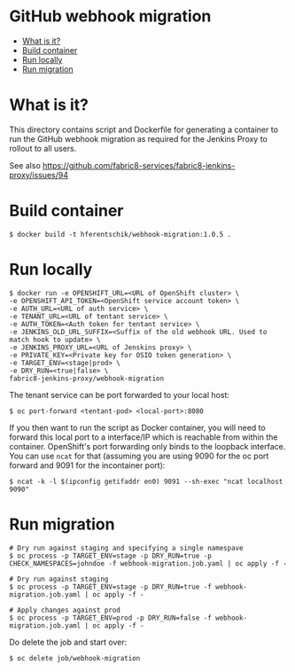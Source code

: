 # GitHub webhook migration

<!-- MarkdownTOC -->

- [What is it?](#what-is-it)
- [Build container](#build-container)
- [Run locally](#run-locally)
- [Run migration](#run-migration)

<!-- /MarkdownTOC -->


<a name="what-is-it"></a>
# What is it?

This directory contains script and Dockerfile for generating a container to run the GitHub webhook migration as required for the Jenkins Proxy to rollout to all users.

See also https://github.com/fabric8-services/fabric8-jenkins-proxy/issues/94

<a name="build-container"></a>
# Build container

    $ docker build -t hferentschik/webhook-migration:1.0.5 .

<a name="run-locally"></a>
# Run locally

    $ docker run -e OPENSHIFT_URL=<URL of OpenShift cluster> \
    -e OPENSHIFT_API_TOKEN=<OpenShift service account token> \
    -e AUTH_URL=<URL of auth service> \
    -e TENANT_URL=<URL of tentant service> \
    -e AUTH_TOKEN=<Auth token for tentant service> \
    -e JENKINS_OLD_URL_SUFFIX=<Suffix of the old webhook URL. Used to match hook to update> \
    -e JENKINS_PROXY_URL=<URL of Jenskins proxy> \
    -e PRIVATE_KEY=<Private key for OSIO token generation> \
    -e TARGET_ENV=<stage|prod> \
    -e DRY_RUN=<true|false> \
    fabric8-jenkins-proxy/webhook-migration

The tenant service can be port forwarded to your local host:

    $ oc port-forward <tentant-pod> <local-port>:8080

If you then want to run the script as Docker container, you will need to forward this local port to a interface/IP which is reachable from within the container.
OpenShift's port forwarding only binds to the loopback interface.
You can use `ncat` for that (assuming you are using 9090 for the oc port forward and 9091 for the incontainer port):

    $ ncat -k -l $(ipconfig getifaddr en0) 9091 --sh-exec "ncat localhost 9090"

<a name="run-migration"></a>
# Run migration

    # Dry run against staging and specifying a single namespave
    $ oc process -p TARGET_ENV=stage -p DRY_RUN=true -p CHECK_NAMESPACES=johndoe -f webhook-migration.job.yaml | oc apply -f -

    # Dry run against staging
    $ oc process -p TARGET_ENV=stage -p DRY_RUN=true -f webhook-migration.job.yaml | oc apply -f -
    
    # Apply changes against prod
    $ oc process -p TARGET_ENV=prod -p DRY_RUN=false -f webhook-migration.job.yaml | oc apply -f -
    
Do delete the job and start over:

    $ oc delete job/webhook-migration


